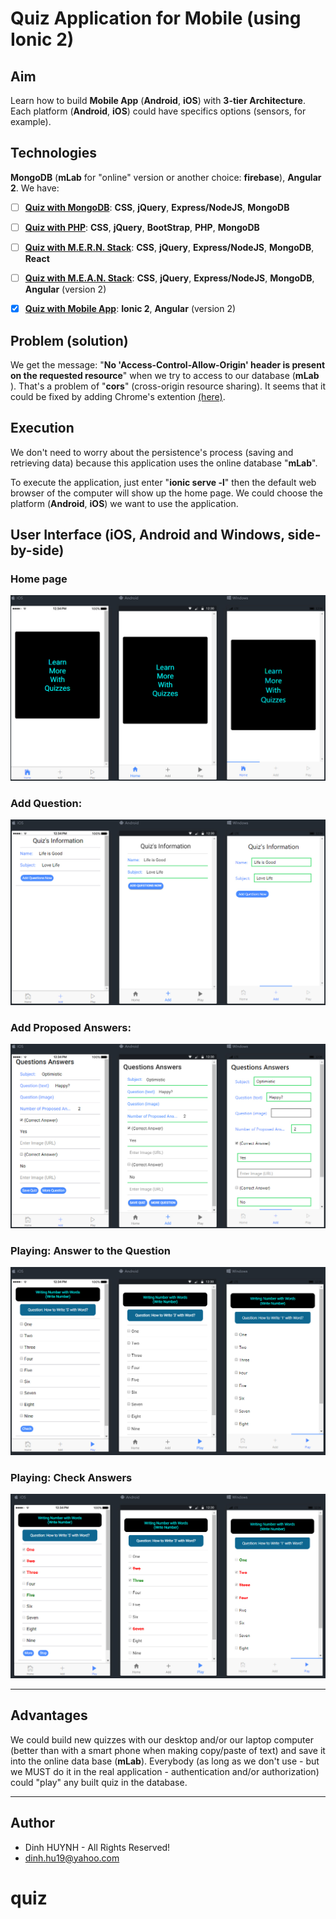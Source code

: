 # Quiz Application for Mobile (using Ionic 2)

## Aim
Learn how to build **Mobile App** (**Android**, **iOS**) with **3-tier Architecture**. Each platform  (**Android**, **iOS**) could have specifics options (sensors, for example). 

## Technologies
**MongoDB** (**mLab** for "online" version or another choice: **firebase**), **Angular 2**. We have:

- [ ] [**Quiz with MongoDB**](https://github.com/DinhLeGaulois/quiz_clientServer_MongoDB): **CSS**, **jQuery**, **Express/NodeJS**, **MongoDB**
- [ ] [**Quiz with PHP**](https://github.com/DinhLeGaulois/quiz_PHP): **CSS**, **jQuery**, **BootStrap**, **PHP**, **MongoDB**
- [ ] [**Quiz with M.E.R.N. Stack**](https://github.com/DinhLeGaulois/quiz_clientServer_MongoDB_React): **CSS**, **jQuery**, **Express/NodeJS**, **MongoDB**, **React**
- [ ] [**Quiz with M.E.A.N. Stack**](https://github.com/DinhLeGaulois/quiz_clientServer_MongoDB_Angular): **CSS**, **jQuery**, **Express/NodeJS**, **MongoDB**, **Angular** (version 2)
- [x] [**Quiz with Mobile App**](https://github.com/DinhLeGaulois/quiz_MobileApp): **Ionic 2**, **Angular** (version 2)


## Problem (solution)
We get the message: "**No 'Access-Control-Allow-Origin' header is present on the requested resource**" when we try to access to our database (**mLab** ). That's a problem of "**cors**" (cross-origin resource sharing). It seems that it could be fixed by adding Chrome's extention [(here)](
https://chrome.google.com/webstore/detail/allow-control-allow-origi/nlfbmbojpeacfghkpbjhddihlkkiljbi).

## Execution
We don't need to worry about the persistence's process (saving and retrieving data) because this application uses the online database "**mLab**". 

To execute the application, just enter "**ionic serve -l**" then the default web browser of the computer will show up the home page. We could choose the platform  (**Android**, **iOS**) we want to use the application.

## User Interface (iOS, Android and Windows, side-by-side)

### Home page
![alt text](src/assets/img/quiz_home.jpg)

### Add Question:

![alt text](src/assets/img/quiz_add_1.jpg)

### Add Proposed Answers:

![alt text](src/assets/img/quiz_add_2.jpg)

### Playing: Answer to the Question

![alt text](src/assets/img/quiz_play_1.jpg)

### Playing: Check Answers

![alt text](src/assets/img/quiz_play_2.jpg)

---

## Advantages
We could build new quizzes with our desktop and/or our laptop computer (better than with a smart phone when making copy/paste of text) and save it into the online data base (**mLab**). Everybody (as long as we don't use - but we MUST do it in the real application - authentication and/or authorization) could "play" any built quiz in the database.

---------------

## Author
* Dinh HUYNH - All Rights Reserved!
* dinh.hu19@yahoo.com
# quiz
